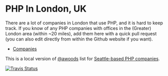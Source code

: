 # PHP In London, UK

There are a lot of companies in London that use PHP, and it is hard to keep 
track. If you know of any PHP companies with offices in the (Greater) London 
area (within ~20 miles), add them here with a quick pull request (you can also
edit directly from within the Github website if you want).

* [Companies](companies.md)

This is a local version of [@awoods](https://twitter.com/awoods/status/652204250408161280) list for [Seattle-based PHP companies](https://github.com/andrewwoods/php-in-seattle).


[![Travis Status](https://travis-ci.org/alister/php-in-london.svg?branch=master)](https://travis-ci.org/alister/php-in-london)

